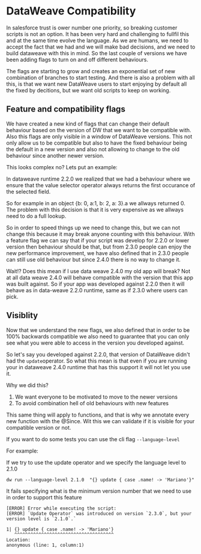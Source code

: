
# DataWeave Compatibility 

In salesforce trust is ower number one priority, so breaking customer scripts is not an option. It has been very hard and challenging to fullfil this and 
at the same time evolve the language. As we are humans, we need to accept the fact that we had and we will make bad decisions, and we need to build dataweave
with this in mind. So the last couple of versions we have been adding flags to turn on and off different behaviours.

The flags are starting to grow and creates an exponential set of new combination of branches to start testing. And there is also a problem with all this, is that we 
want new DataWeave users to start enjoying by default all the fixed by decitions, but we want old scripts to keep on working.



## Feature and compatibility flags

We have created a new kind of flags that can change their default behaviour based on the version of DW that we want to be compatible with. Also this flags are only visible in a window of DataWeave versions.
This not only allow us to be compatible but also to have the fixed behaviour being the default in a new version and also not allowing to change to the old behaviour since another newer version.

This looks complex no? Lets put an example:

In dataweave runtime 2.2.0 we realized that we had a behaviour where we ensure that the value selector operator always returns the first occurance of the selected field.

So for example in an object {b: 0, a:1, b: 2, a: 3}.a we allways returned 0. The problem with this decision is that it is very expensive as we allways need to do a full lookup. 

So in order to speed things up we need to change this, but we can not change this because it may break anyone counting with this behaviour. With a feature flag we can say that if your script was develop for 2.2.0 or lower version then behaviour should be that, but from 2.3.0 people can enjoy the new performance improvement, we have also defined that in 2.3.0 people can still use old behaviour but since 2.4.0 there is no way to change it.

Wait!? Does this mean if I use data weave 2.4.0 my old app will break? Not at all data weave 2.4.0 will behave compatible with the version that this app was built against. So if your app was developed against 2.2.0 then it will behave as in data-weave 2.2.0 runtime, same as if 2.3.0 where users can pick.


## Visiblity


Now that we understand the new flags, we also defined that in order to be 100% backwards compatible we also need to guarantee that you can only see what you were able to access in the version you developed against.

So let's say you developed against 2.2.0, that version of DataWeave didn't had the `update`operator. So what this mean is that even if you are running your in dataweave 2.4.0 runtime that has this support it will not let you use it. 

Why we did this?

1. We want everyone to be motivated to move to the newer versions
2. To avoid combination hell of old behaviours with new features

This same thing will apply to functions, and that is why we annotate every new function with the @Since. Wit this we can validate if it is visible for your compatible version or not.

If you want to do some tests you can use the cli flag `--language-level`


For example:

If we try to use the update operator and we specify the language level to 2.1.0 

```
dw run --language-level 2.1.0  "{} update { case .name! -> 'Mariano'}"
```

It fails specifying what is the minimum version number that we need to use in order to support this feature

```
[ERROR] Error while executing the script:
[ERROR] `Update Operator` was introduced on version `2.3.0`, but your version level is `2.1.0`.`

1| {} update { case .name! -> 'Mariano'}
   ^^^^^^^^^^^^^^^^^^^^^^^^^^^^^^^^^^^^^
Location:
anonymous (line: 1, column:1)
```

